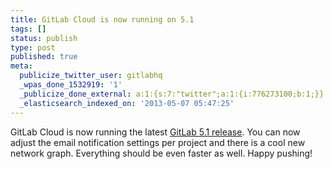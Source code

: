 ```yaml
---
title: GitLab Cloud is now running on 5.1
tags: []
status: publish
type: post
published: true
meta:
  publicize_twitter_user: gitlabhq
  _wpas_done_1532919: '1'
  _publicize_done_external: a:1:{s:7:"twitter";a:1:{i:776273100;b:1;}}
  _elasticsearch_indexed_on: '2013-05-07 05:47:25'
---
```

GitLab Cloud is now running the latest [GitLab 5.1 release](/2013/04/22/gitlab-5-dot-1-released). You can now adjust the email notification settings per project and there is a cool new network graph. Everything should be even faster as well. Happy pushing!
